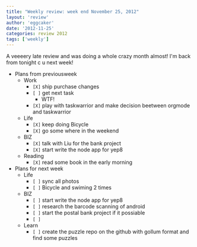 ```yaml
---
title: "Weekly review: week end November 25, 2012" 
layout: 'review'
author: 'eggcaker'
date: '2012-11-25'
categories: review 2012
tags: ['weekly']
---
```



A veeeery late review and was doing a whole crazy month almost! I'm back from
tonight c u next week!

  * Plans from previousweek 
    * Work 
      * `[X]` ship purchase changes 
      * `[ ]` get next task 
        * WTF! 
      * `[X]` play with taskwarrior and make decision beetween orgmode and taskwarrior 
    * Life 
      * `[X]` keep doing Bicycle 
      * `[X]` go some where in the weekend 
    * BIZ 
      * `[X]` talk with Liu for the bank project 
      * `[X]` start write the node app for yep8 
    * Reading 
      * `[X]` read some book in the early morning 
  * Plans for next week 
    * Life 
      * `[ ]` sync all photos 
      * `[ ]` Bicycle and swiming 2 times 
    * BIZ 
      * `[ ]` start write the node app for yep8 
      * `[ ]` research the barcode scanning of android 
      * `[ ]` start the postal bank project if it possiable 
      * `[ ]`
    * Learn 
      * `[ ]` create the puzzle repo on the github with gollum format and find some puzzles 

